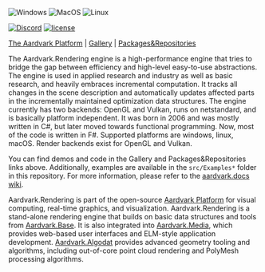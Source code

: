 ![Windows](https://github.com/aardvark-platform/aardvark.rendering/workflows/Windows/badge.svg)
![MacOS](https://github.com/aardvark-platform/aardvark.rendering/workflows/MacOS/badge.svg)
![Linux](https://github.com/aardvark-platform/aardvark.rendering/workflows/Linux/badge.svg)

[![Discord](https://badgen.net/discord/online-members/UyecnhM)](https://discord.gg/UyecnhM)
[![license](https://img.shields.io/github/license/aardvark-platform/aardvark.base.svg)](https://github.com/aardvark-platform/aardvark.rendering/blob/master/LICENSE)

[The Aardvark Platform](https://aardvarkians.com/) |
[Gallery](https://github.com/aardvark-platform/aardvark.docs/wiki/Gallery) | 
[Packages&Repositories](https://github.com/aardvark-platform/aardvark.docs/wiki/Packages-and-Repositories)

The Aardvark.Rendering engine is a high-performance engine that tries to bridge the gap between efficiency and high-level easy-to-use abstractions. The engine is used in applied research and industry as well as basic research, and heavily embraces incremental computation. It tracks all changes in the scene description and automatically updates affected parts in the incrementally maintained optimization data structures. The engine currently has two backends: OpenGL and Vulkan, runs on netstandard, and is basically platform independent. It was born in 2006 and was mostly written in C#, but later moved towards functional programming. Now, most of the code is written in F#. Supported platforms are windows, linux, macOS. Render backends exist for OpenGL and Vulkan.

You can find demos and code in the Gallery and Packages&Repositories links above. Additionally, examples are available in the  `src/Examples*` folder in this repository. For more information, please refer to the [aardvark.docs wiki](https://github.com/aardvark-platform/aardvark.docs/wiki).

Aardvark.Rendering is part of the open-source [Aardvark Platform](https://github.com/aardvark-platform) for visual computing, real-time graphics, and visualization. Aardvark.Rendering is a stand-alone rendering engine that builds on basic data structures and tools from [Aardvark.Base](https://github.com/aardvark-platform/aardvark.base). It is also integrated into [Aardvark.Media](https://github.com/aardvark-platform/aardvark.media), which provides web-based user interfaces and ELM-style application development. [Aardvark.Algodat](https://github.com/aardvark-platform/aardvark.algodat) provides advanced geometry tooling and algorithms, including out-of-core point cloud rendering and PolyMesh processing algorithms.
